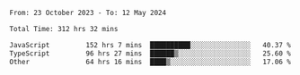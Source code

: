 

<!--START_SECTION:waka-->

```txt
From: 23 October 2023 - To: 12 May 2024

Total Time: 312 hrs 32 mins

JavaScript         152 hrs 7 mins  ██████████░░░░░░░░░░░░░░░   40.37 %
TypeScript         96 hrs 27 mins  ██████▒░░░░░░░░░░░░░░░░░░   25.60 %
Other              64 hrs 16 mins  ████▒░░░░░░░░░░░░░░░░░░░░   17.06 %
```

<!--END_SECTION:waka-->
